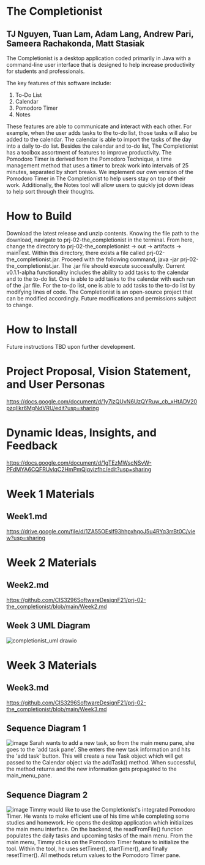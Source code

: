 # The Completionist
## TJ Nguyen, Tuan Lam, Adam Lang, Andrew Pari, Sameera Rachakonda, Matt Stasiak 

The Completionist is a desktop application coded primarily in Java with a command-line user interface that is designed to help increase productivity for students and professionals. 

The key features of this software include:
1. To-Do List
2. Calendar
2. Pomodoro Timer
3. Notes

These features are able to communicate and interact with each other. For example, when the user adds tasks to the to-do list, those tasks will also be added to the calendar. The calendar is able to import the tasks of the day into a daily to-do list. Besides the calendar and to-do list, The Completionist has a toolbox assortment of features to improve productivity. The Pomodoro Timer is derived from the Pomodoro Technique, a time management method that uses a timer to break work into intervals of 25 minutes, separated by short breaks. We implement our own version of the Pomodoro Timer in The Completionist to help users stay on top of their work. Additionally, the Notes tool will allow users to quickly jot down ideas to help sort through their thoughts. 

# How to Build
Download the latest release and unzip contents. Knowing the file path to the download, navigate to prj-02-the_completionist in the terminal. From here, change the directory to prj-02-the_completionist -> out -> artifacts -> mainTest. Within this directory, there exists a file called prj-02-the_completionist.jar. Proceed with the following command, java -jar prj-02-the_completionist.jar. The .jar file should execute successfully. Current v0.1.1-alpha functionality includes the ability to add tasks to the calendar and to the to-do list. One is able to add tasks to the calendar with each run of the .jar file. For the to-do list, one is able to add tasks to the to-do list by modifying lines of code. The Completionist is an open-source project that can be modified accordingly. Future modifications and permissions subject to change. 

# How to Install
Future instructions TBD upon further development.

# Project Proposal, Vision Statement, and User Personas
https://docs.google.com/document/d/1y7izQUvN6UzQYRuw_cb_xHtADV20pzqIIkr6MgNdVRU/edit?usp=sharing

# Dynamic Ideas, Insights, and Feedback
https://docs.google.com/document/d/1gTEzMWscNSvW-PFdMYA6CQFRUvlqC2HmPmQjqyizfhc/edit?usp=sharing

# Week 1 Materials

## Week1.md
https://drive.google.com/file/d/1ZA55OEslf93hhpxhqoJ5u4RYq3rrBt0C/view?usp=sharing

# Week 2 Materials

## Week2.md
https://github.com/CIS3296SoftwareDesignF21/prj-02-the_completionist/blob/main/Week2.md

## Week 3 UML Diagram
![completionist_uml drawio](https://user-images.githubusercontent.com/77748463/142041589-d543131a-7146-49bd-a8f0-7d9687fb6ea0.png)

# Week 3 Materials

## Week3.md
https://github.com/CIS3296SoftwareDesignF21/prj-02-the_completionist/blob/main/Week3.md

## Sequence Diagram 1
![image](https://user-images.githubusercontent.com/60636600/141896080-eda9cd0a-a07d-4b9e-a1f0-000985b974de.png)
Sarah wants to add a new task, so from the main menu pane, she goes to the 'add task pane'. She enters the new task information and hits the 'add task' button. This will create a new Task object which will get passed to the Calendar object via the addTask() method. When successful, the method returns and the new information gets propagated to the main_menu_pane.

## Sequence Diagram 2
![image](https://user-images.githubusercontent.com/61302705/141896567-7a4068dd-aef6-49a6-8eea-c0412a75503a.png)
Timmy would like to use the Completionist's integrated Pomodoro Timer. He wants to make efficient use of his time while completing some studies and homework. He opens the desktop application which initializes the main menu interface. On the backend, the readFromFile() function populates the daily tasks and upcoming tasks of the main menu. From the main menu, Timmy clicks on the Pomodoro Timer feature to initialize the tool. Within the tool, he uses setTimer(), startTimer(), and finally resetTimer(). All methods return values to the Pomodoro Timer pane. 

